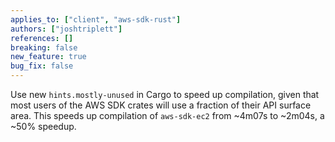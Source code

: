```yaml
---
applies_to: ["client", "aws-sdk-rust"]
authors: ["joshtriplett"]
references: []
breaking: false
new_feature: true
bug_fix: false
---
```

Use new `hints.mostly-unused` in Cargo to speed up compilation, given that most
users of the AWS SDK crates will use a fraction of their API surface area. This
speeds up compilation of `aws-sdk-ec2` from ~4m07s to ~2m04s, a ~50% speedup.

